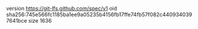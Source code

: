 version https://git-lfs.github.com/spec/v1
oid sha256:745e566fc1185ba1ee9a05235b4156fb17ffe74fb57f082c4409340397641bce
size 1636
